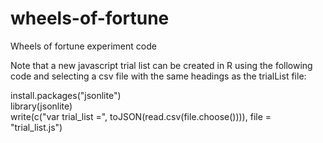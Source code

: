 # wheels-of-fortune
Wheels of fortune experiment code

Note that a new javascript trial list can be created in R using the following code and selecting a csv file with the same headings as the trialList file:

install.packages("jsonlite")  
library(jsonlite)  
write(c("var trial_list =", toJSON(read.csv(file.choose()))), file = "trial_list.js")
